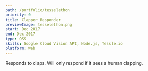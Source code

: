 ```yaml
---
path: /portfolio/tesselethon
priority: 0
title: Clapper Responder
previewImage: tesselethon.png
start: Dec 2017
end: Dec 2017
type: OSS
skills: Google Cloud Vision API, Node.js, Tessle.io
platform: Web
---
```


Responds to claps. Will only respond if it sees a human clapping.
